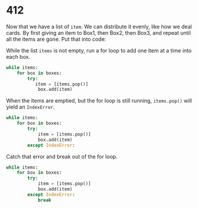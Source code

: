 # 412

Now that we have a list of `item`. We can distribute it evenly, like how we deal cards. By first giving an item to Box1, then Box2, then Box3, and repeat until all the items are gone. Put that into code:

While the list `items` is not empty, run a for loop to add one item at a time into each box.

```python
while items:
    for box in boxes:
        try:
           item = [items.pop()]
            box.add(item)
```

When the items are emptied, but the for loop is still running, `items.pop()` will yield an `IndexError`.

```python
while items:
    for box in boxes:
        try:
            item = [items.pop()]
            box.add(item)
        except IndexError:
```

Catch that error and break out of the for loop.

```python
while items:
    for box in boxes:
        try:
            item = [items.pop()]
            box.add(item)
        except IndexError:
            break
```

